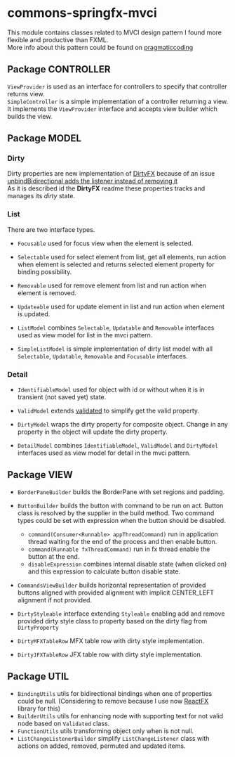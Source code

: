 # commons-springfx-mvci

This module contains classes related to MVCI design pattern I found more flexible and productive than FXML.  
More info about this pattern could be found on [pragmaticcoding](https://www.pragmaticcoding.ca/javafx/mvci/)

## Package CONTROLLER

`ViewProvider` is used as an interface for controllers to specify that controller returns view.  
`SimpleController` is a simple implementation of a controller returning a view. It implements the `ViewProvider` interface and
accepts view builder which builds the view.

## Package MODEL

### Dirty

Dirty properties are new implementation of [DirtyFX](https://github.com/thomasnield/DirtyFX) because of an issue [unbindBidirectional adds the listener instead of removing it](https://github.com/thomasnield/DirtyFX/issues/3)  
As it is described id the **DirtyFX** readme these properties tracks and manages its *dirty* state.

### List

There are two interface types.
* `Focusable` used for focus view when the element is selected.
* `Selectable` used for select element from list, get all elements, run action when element is selected and returns selected element property for binding possibility.
* `Removable` used for remove element from list and run action when element is removed.
* `Updateable` used for update element in list and run action when element is updated.
  
* `ListModel` combines `Selectable`, `Updatable` and `Removable` interfaces used as view model for list in the mvci pattern.
* `SimpleListModel` is simple implementation of dirty list model with all `Selectable`, `Updatable`, `Removable` and `Focusable` interfaces.

### Detail

* `IdentifiableModel` used for object with id or without when it is in transient (not saved yet) state.
* `ValidModel` extends [validated](https://github.com/palexdev/MaterialFX/blob/main/materialfx/src/main/java/io/github/palexdev/materialfx/validation/Validated.java) to simplify get the valid property.
* `DirtyModel` wraps the dirty property for composite object. Change in any property in the object will update the dirty property.
  
* `DetailModel` combines `IdentifiableModel`, `ValidModel` and `DirtyModel` interfaces used as view model for detail in the mvci pattern.

## Package VIEW

* `BorderPaneBuilder` builds the BorderPane with set regions and padding.
* `ButtonBuilder` builds the button with command to be run on act. Button class is resolved by the supplier in the build method. Two command types could be set with expression when the button should be disabled.
  * `command(Consumer<Runnable> appThreadCommand)` run in application thread waiting for the end of the process and then enable button.
  * `command(Runnable fxThreadCommand)` run in fx thread enable the button at the end.
  * `disableExpression` combines internal disable state (when clicked on) and this expression to calculate button disable state.
* `CommandsViewBuilder` builds horizontal representation of provided buttons aligned with provided alignment with implicit CENTER_LEFT alignment if not provided.


* `DirtyStyleable` interface extending `Styleable` enabling add and remove provided dirty style class to property based on the dirty flag from `DirtyProperty`
* `DirtyMFXTableRow` MFX table row with dirty style implementation.
* `DirtyJFXTableRow` JFX table row with dirty style implementation.

## Package UTIL

* `BindingUtils` utils for bidirectional bindings when one of properties could be null. (Considering to remove because I use now [ReactFX](https://github.com/TomasMikula/ReactFX) library for this)
* `BuilderUtils` utils for enhancing node with supporting text for not valid node based on `Validated` class.
* `FunctionUtils` utils transforming object only when is not null.
* `ListChangeListenerBuilder` simplify `ListChangeListener` class with actions on added, removed, permuted and updated items.
